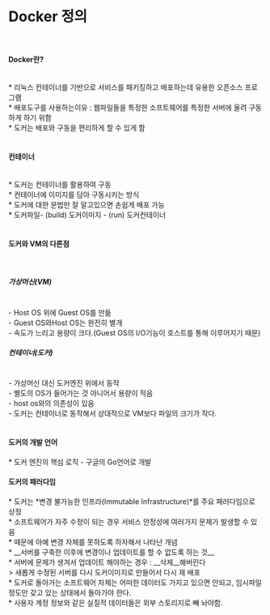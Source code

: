 <h1>Docker 정의</h1><br>
<h4>Docker란?</h4><br>
* 리눅스 컨테이너를 기반으로 서비스를 패키징하고 배포하는데 유용한 오픈소스 프로그램<br>
* 배포도구를 사용하는이유 : 웹파일들을 특정한 소프트웨어를 특정한 서버에 올려 구동하게 하기 위함<br>
* 도커는 배포와 구동을 편리하게 할 수 있게 함<br>
<br>
<h4>컨테이너</h4><br>
* 도커는 컨테이너를 활용하여 구동<br>
* 컨테이너에 이미지를 담아 구동시키는 방식<br>
* 도커에 대한 문법만 잘 알고있으면 손쉽게 배포 가능<br>
* 도커파일- (build) 도커이미지 - (run) 도커컨테이너<br>
<br>
<h4>도커와 VM의 다른점</h4><br>
<h5>가상머신(VM)</h5><br>
- Host OS 위에 Guest OS를 만듦<br>
- Guest OS와Host OS는 완전히 별개<br>
- 속도가 느리고 용량이 크다.(Guest OS의 I/O기능이 호스트를 통해 이루어지기 때문)<br>

<h5>컨테이너(도커)</h5><br>
- 가상머신 대신 도커엔진 위에서 동작<br>
- 별도의 OS가 들어가는 것 아니어서 용량이 적음 <br>
- host os와의 의존성이 있음<br>
- 도커는 컨테이너로 동작해서 상대적으로 VM보다 파일의 크기가 작다.<br>
<br>
<h4>도커의 개발 언어</h4>
* 도커 엔진의 핵심 로직 - 구글의 Go언어로 개발
<br>

<h4>도커의 패러다임</h4>
* 도커는 *변경 불가능한 인프라(Immutable Infrastructure)*를 주요 패러다임으로 상정<br>
* 소프트웨어가 자주 수정이 되는 경우 서비스 안정성에 여러가지 문제가 발생할 수 있음<br>
* 때문에 아예 변경 자체를 못하도록 하자해서 나타난 개념<br>
* __서버를 구축한 이후에 변경이나 업데이트를 할 수 없도록 하는 것__<br>
* 서버에 문제가 생겨서 업데이트 해야하는 경우 : __삭제__해버린다<br>
> 새롭게 수정된 서버를 다시 도커이미지로 만들어서 다시 재 배포<br>
* 도커로 돌아가는 소프트웨어 자체는 어떠한 데이터도 가지고 있으면 안되고, 임시파일 정도만 갖고 있는 상태에서 돌아가야 한다.<br>
* 사용자 계정 정보와 같은 실질적 데이터들은 외부 스토리지로 빼 놔야함.<br>
<br>





